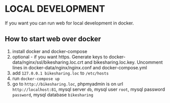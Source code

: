 LOCAL DEVELOPMENT
============
If you want you can run web for local development in docker.

How to start web over docker
----------
1. install docker and docker-compose
2. optional - if you want https. Generate keys to docker-data/nginx/ssl/bikesharing.loc.crt and bikesharing.loc.key. Uncomment lines in docker-data/nginx/nginx.conf and docker-compose.yml
3. add `127.0.0.1 bikesharing.loc` to `/etc/hosts`
3. run `docker-compose up`
4. go to `http://bikesharing.loc`, phpmyadmin is on url `http://localhost:81`, mysql server `db`, mysql user `root`, mysql password `password`, mysql database `bikesharing`
